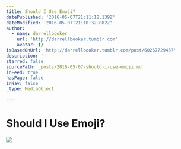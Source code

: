 ```yaml
---
title: Should I Use Emoji?
datePublished: '2016-05-07T21:11:18.139Z'
dateModified: '2016-05-07T21:10:32.082Z'
author:
  - name: darrellbooker
    url: 'http://darrellbooker.tumblr.com'
    avatar: {}
isBasedOnUrl: 'http://darrellbooker.tumblr.com/post/60267729437'
description: ''
starred: false
sourcePath: _posts/2016-05-07-should-i-use-emoji.md
inFeed: true
hasPage: false
inNav: false
_type: MediaObject

---
```

# Should I Use Emoji?

<article style=""><img src="http://66.media.tumblr.com/04cd6de894dbc2f853870d52b703667a/tumblr_mslssbFfGF1r5ekuto1_1280.jpg" /></article>